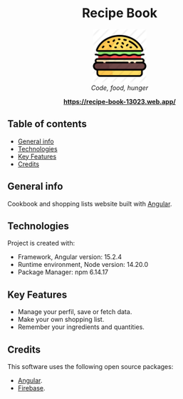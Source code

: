 <h1 align="center">Recipe Book</h1>

<p align="center">
  <img src="src/assets/images/burguer.png" alt="burguer-image" width="120px" height="120px"/>
  <br>
  <i>Code, food, hunger</i>
  <br>
</p>

<p align="center">
  <a href="https://recipe-book-13023.web.app/"><strong>https://recipe-book-13023.web.app/</strong></a>
  <br>
</p>

## Table of contents
* [General info](#general-info)
* [Technologies](#technologies)
* [Key Features](#key-features)
* [Credits](#credits)

## General info
Cookbook and shopping lists website built with [Angular](https://angular.io/).

## Technologies
Project is created with:
* Framework, Angular version: 15.2.4
* Runtime environment, Node version: 14.20.0
* Package Manager: npm 6.14.17

## Key Features
- Manage your perfil, save or fetch data.
- Make your own shopping list.
- Remember your ingredients and quantities.

## Credits
This software uses the following open source packages:
- [Angular](https://angular.io/).
- [Firebase](https://firebase.google.com/).
